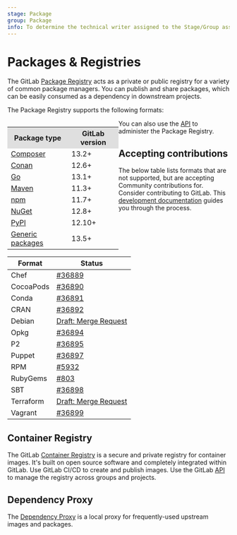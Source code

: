 ```yaml
---
stage: Package
group: Package
info: To determine the technical writer assigned to the Stage/Group associated with this page, see https://about.gitlab.com/handbook/engineering/ux/technical-writing/#assignments
---
```


# Packages & Registries

The GitLab [Package Registry](package_registry/index.md) acts as a private or public registry
for a variety of common package managers. You can publish and share
packages, which can be easily consumed as a dependency in downstream projects.

The Package Registry supports the following formats:

<div class="row">
<div class="col-md-9">
<table align="left" style="width:50%">
<tr style="background:#dfdfdf"><th>Package type</th><th>GitLab version</th></tr>
<tr><td><a href="https://docs.gitlab.com/ee/user/packages/composer_repository/index.html">Composer</a></td><td>13.2+</td></tr>
<tr><td><a href="https://docs.gitlab.com/ee/user/packages/conan_repository/index.html">Conan</a></td><td>12.6+</td></tr>
<tr><td><a href="https://docs.gitlab.com/ee/user/packages/go_proxy/index.html">Go</a></td><td>13.1+</td></tr>
<tr><td><a href="https://docs.gitlab.com/ee/user/packages/maven_repository/index.html">Maven</a></td><td>11.3+</td></tr>
<tr><td><a href="https://docs.gitlab.com/ee/user/packages/npm_registry/index.html">npm</a></td><td>11.7+</td></tr>
<tr><td><a href="https://docs.gitlab.com/ee/user/packages/nuget_repository/index.html">NuGet</a></td><td>12.8+</td></tr>
<tr><td><a href="https://docs.gitlab.com/ee/user/packages/pypi_repository/index.html">PyPI</a></td><td>12.10+</td></tr>
<tr><td><a href="https://docs.gitlab.com/ee/user/packages/generic_packages/index.html">Generic packages</a></td><td>13.5+</td></tr>
</table>
</div>
</div>

You can also use the [API](../../api/packages.md) to administer the Package Registry.

## Accepting contributions

The below table lists formats that are not supported, but are accepting Community contributions for. Consider contributing to GitLab. This [development documentation](../../development/packages.md)
guides you through the process.

<!-- vale gitlab.Spelling = NO -->

| Format | Status |
| ------ | ------ |
| Chef      | [#36889](https://gitlab.com/gitlab-org/gitlab/-/issues/36889) |
| CocoaPods | [#36890](https://gitlab.com/gitlab-org/gitlab/-/issues/36890) |
| Conda     | [#36891](https://gitlab.com/gitlab-org/gitlab/-/issues/36891) |
| CRAN      | [#36892](https://gitlab.com/gitlab-org/gitlab/-/issues/36892) |
| Debian    | [Draft: Merge Request](https://gitlab.com/gitlab-org/gitlab/-/merge_requests/50438) |
| Opkg      | [#36894](https://gitlab.com/gitlab-org/gitlab/-/issues/36894) |
| P2        | [#36895](https://gitlab.com/gitlab-org/gitlab/-/issues/36895) |
| Puppet    | [#36897](https://gitlab.com/gitlab-org/gitlab/-/issues/36897) |
| RPM       | [#5932](https://gitlab.com/gitlab-org/gitlab/-/issues/5932) |
| RubyGems  | [#803](https://gitlab.com/gitlab-org/gitlab/-/issues/803) |
| SBT       | [#36898](https://gitlab.com/gitlab-org/gitlab/-/issues/36898) |
| Terraform | [Draft: Merge Request](https://gitlab.com/gitlab-org/gitlab/-/merge_requests/18834) |
| Vagrant   | [#36899](https://gitlab.com/gitlab-org/gitlab/-/issues/36899) |

<!-- vale gitlab.Spelling = YES -->
## Container Registry

The GitLab [Container Registry](container_registry/index.md) is a secure and private registry for container images. It's built on open source software and completely integrated within GitLab. Use GitLab CI/CD to create and publish images. Use the GitLab [API](../../api/container_registry.md) to manage the registry across groups and projects.

## Dependency Proxy

The [Dependency Proxy](dependency_proxy/index.md) is a local proxy for frequently-used upstream images and packages.
